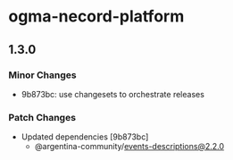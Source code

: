# ogma-necord-platform

## 1.3.0

### Minor Changes

- 9b873bc: use changesets to orchestrate releases

### Patch Changes

- Updated dependencies [9b873bc]
  - @argentina-community/events-descriptions@2.2.0
